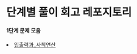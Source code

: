 # 단계별 풀이 회고 레포지토리

#### 1단계 문제 모음
  <li><a href="baekjoon/python/step-by-step/입출력과_사칙연산" target="_blank">입출력과_사칙연산</a></b>
